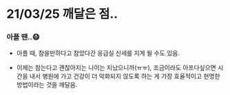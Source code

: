# 21/03/25 깨달은 점..

### 아플 땐..😷

- 아플 때, 참을만하다고 참았다간 응급실 신세를 지게 될 수도 있음.

- 이제는 참는다고 괜찮아지는 나이는 지났으니까(ㅠㅠ), 조금이라도 아프다싶으면 시간을 내서 병원에 가고 건강이 더 악화되지 않도록 하는 게 가장 효율적이고 현명한 방법이라는 것을 깨달음.
